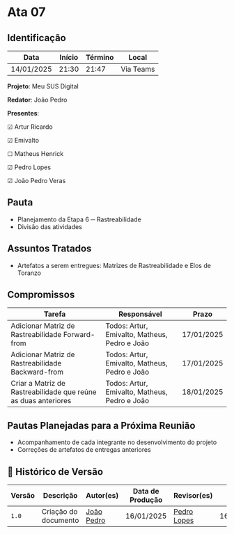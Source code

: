 # Ata 07

## Identificação

| Data | Início | Término | Local |
|----------|-------|-------|-----------|
| 14/01/2025 | 21:30 | 21:47 | Via Teams |

**Projeto**: Meu SUS Digital

**Redator**: João Pedro

**Presentes**:

☑ Artur Ricardo

☑ Emivalto

☐ Matheus Henrick

☑ Pedro Lopes

☑ João Pedro Veras

## Pauta

- Planejamento da Etapa 6 ─ Rastreabilidade
- Divisão das atividades

## Assuntos Tratados

- Artefatos a serem entregues: Matrizes de Rastreabilidade e Elos de Toranzo

## Compromissos

| Tarefa | Responsável | Prazo |
|--------|-------------|-------|
| Adicionar Matriz de Rastreabilidade Forward-from | Todos: Artur, Emivalto, Matheus, Pedro e João  | 17/01/2025 |
| Adicionar Matriz de Rastreabilidade Backward-from | Todos: Artur, Emivalto, Matheus, Pedro e João | 17/01/2025 |
| Criar a Matriz de Rastreabilidade que reúne as duas anteriores | Todos: Artur, Emivalto, Matheus, Pedro e João | 18/01/2025 |

## Pautas Planejadas para a Próxima Reunião

- Acompanhamento de cada integrante no desenvolvimento do projeto
- Correções de artefatos de entregas anteriores

## 📑 Histórico de Versão

| Versão | Descrição | Autor(es) | Data de Produção | Revisor(es) | Data de Revisão |
|--------|-----------|-------|------|---------|-----------------|
|  `1.0` | Criação do documento | [João Pedro](https://github.com/JoosPerro) | 16/01/2025 | [Pedro Lopes](https://github.com/pLopess) | 16/01/2025 |
